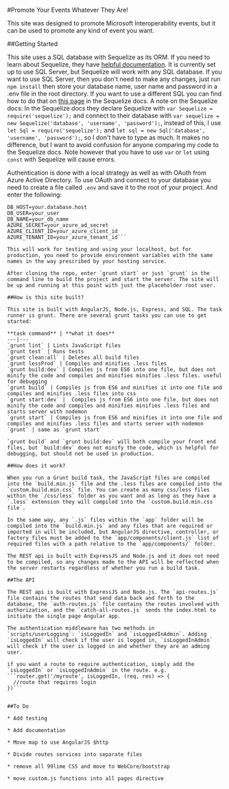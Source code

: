 #Promote Your Events Whatever They Are!

This site was designed to promote Microsoft Interoperability events, but it can be used to promote any kind of event you want. 

##Getting Started

This site uses a SQL database with Sequelize as its ORM. If you need to learn about Sequelize, they have [helpful documentation](http://docs.sequelizejs.com/en/latest/). It is currently set up to use SQL Server, but Sequelize will work with any SQL database. If you want to use SQL Server, then you don't need to make any changes, just run `npm install` then store your database name, user name and password in a .env file in the root directory. If you want to use a different SQL you can find how to do that on [this page](http://docs.sequelizejs.com/en/latest/docs/getting-started/) in the Sequelize docs. A note on the Sequelize docs: In the Sequelize docs they declare Sequelize with `var Sequelize = require('sequelize');` and connect to their database with `var sequelize = new Sequelize('database', 'username', 'password');`, instead of this, I use `let Sql = require('sequelize');` and `let sql = new Sql('database', 'username', 'password');`, so I don't have to type as much. It makes no difference, but I want to avoid confusion for anyone comparing my code to the Sequelize docs. Note however that you have to use `var` or `let` using `const` with Sequelize will cause errors.

Authentication is done with a local strategy as well as with OAuth from Azure Active Directory. To use OAuth and connect to your database you need to create a file called `.env` and save it to the root of your project. And enter the following:

```DB_PASS=YourPassword
DB_HOST=your.database.host
DB_USER=your_user
DB_NAME=your_db_name
AZURE_SECRET=your_azure_ad_secret
AZURE_CLIENT_ID=your_azure_client_id
AZURE_TENANT_ID=your_azure_tenant_id```

This will work for testing and using your localhost, but for production, you need to provide environment variables with the same names in the way prescribed by your hosting service. 

After cloning the repo, enter `grunt start` or just `grunt` in the command line to build the project and start the server. The site will be up and running at this point with just the placeholder root user. 

##How is this site built?

This site is built with AngularJS, Node.js, Express, and SQL. The task runner is grunt. There are several grunt tasks you can use to get started:

**task command** | **what it does**
---|---
`grunt lint` | Lints JavaScript files
`grunt test` | Runs tests
`grunt clean:all` | Deletes all build files
`grunt lessProd` | Compiles and minifies .less files
`grunt build:dev` | Compiles js from ES6 into one file, but does not minify the code and compiles and minifies minifies .less files. useful for debugging
`grunt build` | Compiles js from ES6 and minifies it into one file and compiles and minifies .less files into css
`grunt start:dev` |  Compiles js from ES6 into one file, but does not minify the code and compiles and minifies minifies .less files and starts server with nodemon
`grunt start` | Compiles js from ES6 and minifies it into one file and compiles and minifies .less files and starts server with nodemon
`grunt` | same as `grunt start`

`grunt build` and `grunt build:dev` will both compile your front end files, but `build:dev` does not minify the code, which is helpful for debugging, but should not be used in production. 

##How does it work?

When you run a Grunt build task, the JavaScript files are compiled into the `build.min.js` file and the .less files are compiled into the `custom.build.min.css` file. You can create as many css/less files within the `/css/less` folder as you want and as long as they have a `.less` extension they will compiled into the `custom.build.min.css file`. 

In the same way, any `.js` files within the `app` folder will be compiled into the `build.min.js` and any files that are required or imported in will be included, but AngularJS directive, controller, or factory files must be added to the `app/components/client.js` list of required files with a path relative to the `app/components/` folder. 

The REST api is built with ExpressJS and Node.js and it does not need to be compiled, so any changes made to the API will be reflected when the server restarts regardless of whether you run a build task.

##The API

The REST api is built with ExpressJS and Node.js. The `api-routes.js` file contains the routes that send data back and forth to the database, the `auth-routes.js` file contains the routes involved with authorization, and the `catch-all-routes.js` sends the index.html to initiate the single page Angular app. 

The authentication middleware has two methods in `scripts/userLogging`: `isLoggedIn` and `isLoggedInAdmin`. Adding `isLoggedIn` will check if the user is logged in, `isLoggedInAdmin` will check if the user is logged in and whether they are an adming user.

if you want a route to require authentication, simply add the `isLoggedIn` or `isLoggedInAdmin` in the route. e.g.
```router.get('/myroute', isLoggedIn, (req, res) => {
  //route that requires login
})```


##To Do

* Add testing

* Add documentation

* Move map to use AngularJS $http

* Divide routes services into separate files

* remove all 99lime CSS and move to WebCore/bootstrap

* move custom.js functions into all pages directive
